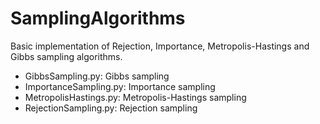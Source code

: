 # SamplingAlgorithms
Basic implementation of Rejection, Importance, Metropolis-Hastings and Gibbs sampling algorithms.

- GibbsSampling.py: Gibbs sampling
- ImportanceSampling.py: Importance sampling 
- MetropolisHastings.py: Metropolis-Hastings sampling
- RejectionSampling.py: Rejection sampling
